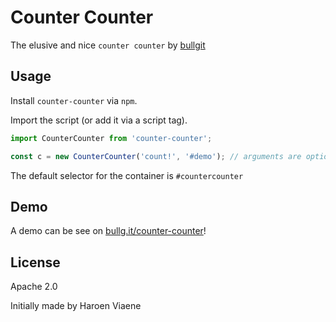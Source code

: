 # Counter Counter

The elusive and nice <code>counter counter</code> by <a href="https://bullg.it">bullgit</a>

## Usage

Install `counter-counter` via `npm`.

Import the script (or add it via a script tag).

```js
import CounterCounter from 'counter-counter';

const c = new CounterCounter('count!', '#demo'); // arguments are optional
```

The default selector for the container is `#countercounter`

## Demo

A demo can be see on [bullg.it/counter-counter](bullg.it/counter-counter)!

## License

Apache 2.0

Initially made by Haroen Viaene
